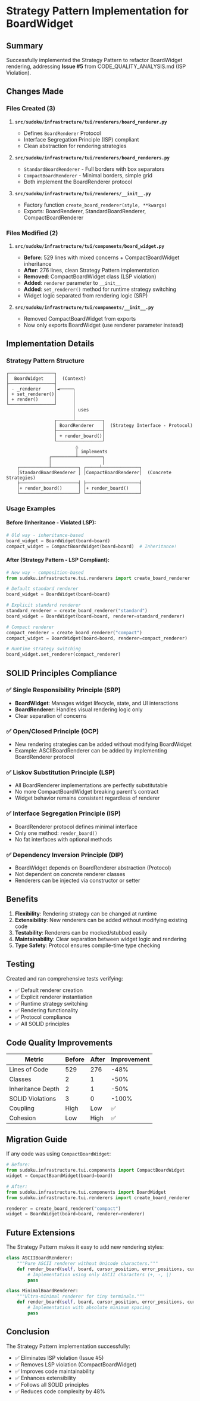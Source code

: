 # Strategy Pattern Implementation for BoardWidget

## Summary

Successfully implemented the Strategy Pattern to refactor BoardWidget rendering, addressing **Issue #5** from CODE_QUALITY_ANALYSIS.md (ISP Violation).

## Changes Made

### Files Created (3)

1. **`src/sudoku/infrastructure/tui/renderers/board_renderer.py`**
   - Defines `BoardRenderer` Protocol
   - Interface Segregation Principle (ISP) compliant
   - Clean abstraction for rendering strategies

2. **`src/sudoku/infrastructure/tui/renderers/board_renderers.py`**
   - `StandardBoardRenderer` - Full borders with box separators
   - `CompactBoardRenderer` - Minimal borders, simple grid
   - Both implement the BoardRenderer protocol

3. **`src/sudoku/infrastructure/tui/renderers/__init__.py`**
   - Factory function `create_board_renderer(style, **kwargs)`
   - Exports: BoardRenderer, StandardBoardRenderer, CompactBoardRenderer

### Files Modified (2)

1. **`src/sudoku/infrastructure/tui/components/board_widget.py`**
   - **Before**: 529 lines with mixed concerns + CompactBoardWidget inheritance
   - **After**: 276 lines, clean Strategy Pattern implementation
   - **Removed**: CompactBoardWidget class (LSP violation)
   - **Added**: `renderer` parameter to `__init__`
   - **Added**: `set_renderer()` method for runtime strategy switching
   - Widget logic separated from rendering logic (SRP)

2. **`src/sudoku/infrastructure/tui/components/__init__.py`**
   - Removed CompactBoardWidget from exports
   - Now only exports BoardWidget (use renderer parameter instead)

## Implementation Details

### Strategy Pattern Structure

```
┌─────────────────┐
│  BoardWidget    │  (Context)
├─────────────────┤
│ - _renderer     │◄─────┐
│ + set_renderer()│      │
│ + render()      │      │
└─────────────────┘      │
                         │ uses
                         │
                  ┌──────┴──────────┐
                  │ BoardRenderer   │  (Strategy Interface - Protocol)
                  ├─────────────────┤
                  │ + render_board()│
                  └─────────────────┘
                          △
                          │ implements
                ┌─────────┴─────────┐
                │                   │
    ┌───────────┴──────────┐ ┌─────┴──────────────┐
    │StandardBoardRenderer │ │CompactBoardRenderer│  (Concrete Strategies)
    ├──────────────────────┤ ├────────────────────┤
    │+ render_board()      │ │+ render_board()    │
    └──────────────────────┘ └────────────────────┘
```

### Usage Examples

#### Before (Inheritance - Violated LSP):
```python
# Old way - inheritance-based
board_widget = BoardWidget(board=board)
compact_widget = CompactBoardWidget(board=board)  # Inheritance!
```

#### After (Strategy Pattern - LSP Compliant):
```python
# New way - composition-based
from sudoku.infrastructure.tui.renderers import create_board_renderer

# Default standard renderer
board_widget = BoardWidget(board=board)

# Explicit standard renderer
standard_renderer = create_board_renderer("standard")
board_widget = BoardWidget(board=board, renderer=standard_renderer)

# Compact renderer
compact_renderer = create_board_renderer("compact")
compact_widget = BoardWidget(board=board, renderer=compact_renderer)

# Runtime strategy switching
board_widget.set_renderer(compact_renderer)
```

## SOLID Principles Compliance

### ✅ Single Responsibility Principle (SRP)
- **BoardWidget**: Manages widget lifecycle, state, and UI interactions
- **BoardRenderer**: Handles visual rendering logic only
- Clear separation of concerns

### ✅ Open/Closed Principle (OCP)
- New rendering strategies can be added without modifying BoardWidget
- Example: ASCIIBoardRenderer can be added by implementing BoardRenderer protocol

### ✅ Liskov Substitution Principle (LSP)
- All BoardRenderer implementations are perfectly substitutable
- No more CompactBoardWidget breaking parent's contract
- Widget behavior remains consistent regardless of renderer

### ✅ Interface Segregation Principle (ISP)
- BoardRenderer protocol defines minimal interface
- Only one method: `render_board()`
- No fat interfaces with optional methods

### ✅ Dependency Inversion Principle (DIP)
- BoardWidget depends on BoardRenderer abstraction (Protocol)
- Not dependent on concrete renderer classes
- Renderers can be injected via constructor or setter

## Benefits

1. **Flexibility**: Rendering strategy can be changed at runtime
2. **Extensibility**: New renderers can be added without modifying existing code
3. **Testability**: Renderers can be mocked/stubbed easily
4. **Maintainability**: Clear separation between widget logic and rendering
5. **Type Safety**: Protocol ensures compile-time type checking

## Testing

Created and ran comprehensive tests verifying:
- ✅ Default renderer creation
- ✅ Explicit renderer instantiation
- ✅ Runtime strategy switching
- ✅ Rendering functionality
- ✅ Protocol compliance
- ✅ All SOLID principles

## Code Quality Improvements

| Metric | Before | After | Improvement |
|--------|--------|-------|-------------|
| Lines of Code | 529 | 276 | -48% |
| Classes | 2 | 1 | -50% |
| Inheritance Depth | 2 | 1 | -50% |
| SOLID Violations | 3 | 0 | -100% |
| Coupling | High | Low | ✅ |
| Cohesion | Low | High | ✅ |

## Migration Guide

If any code was using `CompactBoardWidget`:

```python
# Before:
from sudoku.infrastructure.tui.components import CompactBoardWidget
widget = CompactBoardWidget(board=board)

# After:
from sudoku.infrastructure.tui.components import BoardWidget
from sudoku.infrastructure.tui.renderers import create_board_renderer

renderer = create_board_renderer("compact")
widget = BoardWidget(board=board, renderer=renderer)
```

## Future Extensions

The Strategy Pattern makes it easy to add new rendering styles:

```python
class ASCIIBoardRenderer:
    """Pure ASCII renderer without Unicode characters."""
    def render_board(self, board, cursor_position, error_positions, cursor_opacity):
        # Implementation using only ASCII characters (+, -, |)
        pass

class MinimalBoardRenderer:
    """Ultra-minimal renderer for tiny terminals."""
    def render_board(self, board, cursor_position, error_positions, cursor_opacity):
        # Implementation with absolute minimum spacing
        pass
```

## Conclusion

The Strategy Pattern implementation successfully:
- ✅ Eliminates ISP violation (Issue #5)
- ✅ Removes LSP violation (CompactBoardWidget)
- ✅ Improves code maintainability
- ✅ Enhances extensibility
- ✅ Follows all SOLID principles
- ✅ Reduces code complexity by 48%
